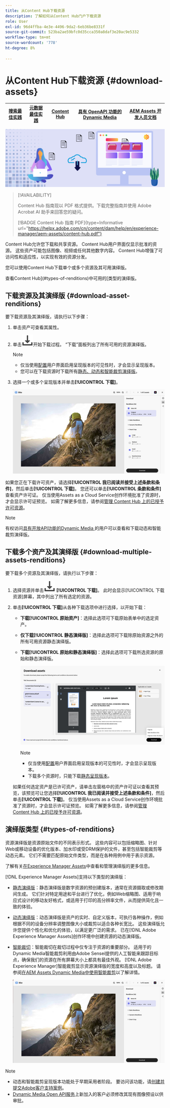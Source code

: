 ```yaml
---
title: 从Content Hub下载资源
description: 了解如何从Content Hub门户下载资源
role: User
exl-id: 96d4ffba-4e3e-4496-9da2-6eb36be8331f
source-git-commit: 523ba2ae59bfc0d35cca350a8daf3e20ac9e5332
workflow-type: tm+mt
source-wordcount: '778'
ht-degree: 8%

---
```


# 从Content Hub下载资源 {#download-assets}

| [搜索最佳实践](/help/assets/search-best-practices.md) | [元数据最佳实践](/help/assets/metadata-best-practices.md) | [Content Hub](/help/assets/product-overview.md) | [具有 OpenAPI 功能的 Dynamic Media](/help/assets/dynamic-media-open-apis-overview.md) | [AEM Assets 开发人员文档](https://developer.adobe.com/experience-cloud/experience-manager-apis/) |
| ------------- | --------------------------- |---------|----|-----|

<!-- ![Download assets](assets/download-asset.jpg) -->
![下载资源](assets/download-asset-genstudio.jpeg)

>[!AVAILABILITY]
>
>Content Hub 指南现以 PDF 格式提供。下载完整指南并使用 Adobe Acrobat AI 助手来回答您的疑问。
>
>[!BADGE Content Hub 指南 PDF]{type=Informative url="https://helpx.adobe.com/cn/content/dam/help/en/experience-manager/aem-assets/content-hub.pdf"}

Content Hub允许您下载和共享资源。 Content Hub用户界面仅显示批准的资源。 这些资产可能包括图像、视频或任何其他数字内容。 Content Hub增强了可访问性和适应性，以实现有效的资源分发。

您可以使用Content Hub下载单个或多个资源及其可用演绎版。

查看Content Hub](#types-of-renditions)中可用的[类型的演绎版。

## 下载资源及其演绎版 {#download-asset-renditions}

要下载资源及其演绎版，请执行以下步骤：

1. 单击资产可查看其属性。

1. 单击![下载](/help/assets/assets/download-icon.svg)开始下载过程。 “下载”面板列出了所有可用的资源演绎版。

   >[!NOTE]
   >
   * 仅当使用[配置](/help/assets/configure-content-hub-ui-options.md#renditions-content-hub)用户界面启用呈现版本的可见性时，才会显示呈现版本。
   * 您可以在下载资源时下载所有[静态、动态和智能裁剪演绎版](#types-of-renditions)。

1. 选择一个或多个呈现版本并单击&#x200B;**[!UICONTROL 下载]**。

   ![下载单个资源演绎版](/help/assets/assets/download-single-asset-renditions.png)


如果您正在下载许可资产，请选择&#x200B;**[!UICONTROL 我已阅读并接受上述条款和条件]**，然后单击&#x200B;**[!UICONTROL 下载]**。 您还可以单击&#x200B;**[!UICONTROL 条款和条件]**&#x200B;查看资产许可证。 仅当使用Assets as a Cloud Service创作环境批准了资源时，才会显示许可证预览。 如需了解更多信息，请参阅[管理 Content Hub 上的已授予许可资源](/help/assets/manage-licensed-assets-on-content-hub.md)。

>[!NOTE]
>
有权访问[具有开放API功能的Dynamic Media ](/help/assets/dynamic-media-open-apis-overview.md)的用户可以查看和下载动态和智能裁剪演绎版。

## 下载多个资产及其演绎版 {#download-multiple-assets-renditions}

要下载多个资源及其演绎版，请执行以下步骤：

1. 选择资源并单击![下载](/help/assets/assets/download-icon.svg) **[!UICONTROL 下载]**。 此时会显示[!UICONTROL 下载资源]屏幕，其中列出了所有选定的资源。
1. 单击&#x200B;**[!UICONTROL 下载]**&#x200B;从各种下载选项中进行选择，以开始下载：

   * **下载[!UICONTROL 原始资产]**：选择此选项可下载原始表单中的选定资产。
   * **仅下载[!UICONTROL 静态演绎版]**：选择此选项可下载除原始资源之外的所有可用资源静态演绎版。
   * **下载[!UICONTROL 原始和静态演绎版]**：选择此选项可下载所选资源的原始和静态演绎版。

     ![下载多个演绎版](/help/assets/assets/download-multiple-renditions.png)

     >[!NOTE]
     >
     * 仅当使用[配置](/help/assets/configure-content-hub-ui-options.md#renditions-content-hub)用户界面启用呈现版本的可见性时，才会显示呈现版本。
     * 下载多个资源时，只能下载[静态呈现版本](#types-of-renditions)。

   如果任何选定资产是已许可资产，请单击左窗格中的资产许可证以查看其预览，该预览可让您选择&#x200B;**[!UICONTROL 我已阅读并接受上述条款和条件]**，然后单击&#x200B;**[!UICONTROL 下载]**。 仅当使用Assets as a Cloud Service创作环境批准了资源时，才会显示许可证预览。 如需了解更多信息，请参阅[管理 Content Hub 上的已授予许可资源](/help/assets/manage-licensed-assets-on-content-hub.md)。

   <!--![download-multiple-license](/help/assets/assets/download-multiple-license.png)-->

<!--1. On the Content Hub homepage, select the asset and click **Download**. The **Download assets** dialog box displays a license or list of licenses associated with the selected assets in the left pane. 
1. Click a license in the left pane to see its PDF in the middle pane and the associated assets with it in the right pane. The license PDF preview is displayed only if the license is approved in your Assets as a Cloud Service environment. [Approve the license PDFs](/help/assets/approve-assets-content-hub.md) of the selected assets to see their previews.
1. Optional: Click ![remove-icon](/help/assets/assets/remove-icon.svg) to remove a license from the dialog box.
1. Select **I have read and accept all the terms and conditions mentioned above.** 
1. Click **Download** to download the selected assets.-->

<!---This dialog box displays the list of licenses associated with the selected assets in the left pane. Select a license to preview its terms and conditions (in pdf format) in the middle pane and the preview of the associated assets to the license in the right. Reviewed licenses are highlighted in light blue.


The dialog box that displays depends on whether the download list includes expired assets or only non-expired assets. <br/>
**Download expired assets dialog box:** This dialog box displays the expired assets' preview along with their expiry date in the left pane. The expired assets' count out of total selected displays in the right pane. Click **Proceed with all assets** to download expired assets with other assets (if present). The Download assets dialog box displays. See the [Download assets dialog box](#Download-asset-dialog-box) to proceed further.
    
    >[!NOTE]
    >
    >[Enable the download option for expired assets](/help/assets/configure-content-hub-ui-options.md#expired-assets-content-hub) to download them. Only expired assets that have enabled downloading are available for download.

   <a id="Download-asset-dialog-box"></a> **Download assets dialog box:** This dialog box displays the list of licenses associated with the selected assets in the left pane. Select a license to preview its terms and conditions (in pdf format) in the middle pane and the associated assets' preview and their count in the right pane. Reviewed licenses are highlighted in light blue.

    >[!NOTE]
    >
    > The **Download Asset dialog box** previews licensing terms and conditions only for approved licenses. [Approve the assets' licenses](/help/assets/approve-assets-content-hub.md) before downloading them to preview their licensing terms in the **Download Asset dialog box**.

1. Click  ![remove-icon](/help/assets/assets/remove-icon.svg) to remove a license from the download dialog box. 

1. Accept the terms and conditions and then click **Download** to download assets associated with the available licenses in the left pane.-->
<!--![download-multiple-license](/help/assets/assets/download-multiple-license.png)-->

<!---
### Download non-licensed Assets {#download-non-licensed-assets}

 To download non-licensed assets, select the assets and click ![download](/help/assets/assets/download-icon.svg) from the top rail.-->


## 演绎版类型 {#types-of-renditions}

资源演绎版是资源原始文件的不同表示形式。 这些内容可以包括缩略图、针对Web或移动设备的优化版本、加水印或受DRM保护的文件，甚至包括智能裁剪等动态元素。 它们不需要匹配原始文件类型，而是在各种用例中用于表示资源。

了解有关[在Experience Manager Assets](/help/assets/renditions.md)中查看和管理演绎版的更多信息。

[!DNL Experience Manager Assets]支持以下类型的演绎版：

* [静态演绎版](/help/assets/renditions.md#static-renditions)：静态演绎版是数字资源的预创建版本，通常在资源摄取或修改期间生成。 它们针对特定用途和平台进行了优化，例如Web缩略图、适用于响应式设计的移动友好格式，或适用于打印的高分辨率文件，从而提供简化且一致的体验。

* [动态演绎版](/help/assets/renditions.md#dynamic-renditions)：动态演绎版是资产的实时、自定义版本，可执行各种操作，例如根据不同的设备分辨率调整图像大小或裁剪以适合各种长宽比。 这些演绎版允许您提供个性化和优化的体验，以满足更广泛的需求。 已在[!DNL Adobe Experience Manager Assets]创作环境中创建资源的动态演绎版。

* [智能裁切](/help/assets/dynamic-media/image-profiles.md#creating-image-profiles)：智能裁切在裁切过程中仅专注于资源的重要部分。 适用于的Dynamic Media智能裁剪利用由Adobe Sensei提供的人工智能来跟踪目标点，确保我们的资源在所有屏幕大小上都具有最佳外观。 [!DNL Adobe Experience Manager]智能裁剪显示资源演绎版的宽度和高度以及标题。 请参阅[在AEM Assets Dynamic Media中使用智能裁剪](https://experienceleague.adobe.com/zh-hans/docs/experience-manager-learn/assets/dynamic-media/images/smart-crop-feature-video-use)以了解详情。

  ![节目类型](/help/assets/assets/renditions-types.png)


>[!NOTE]
> 
* 动态和智能裁剪呈现版本功能处于早期采用者阶段。 要访问该功能，请[创建并提交Adobe客户支持案例](https://helpx.adobe.com/cn/enterprise/using/support-for-experience-cloud.html)。
* [Dynamic Media Open API服务](/help/assets/dynamic-media-open-apis-overview.md)上新加入的客户必须修改其现有图像预设以供审批。



